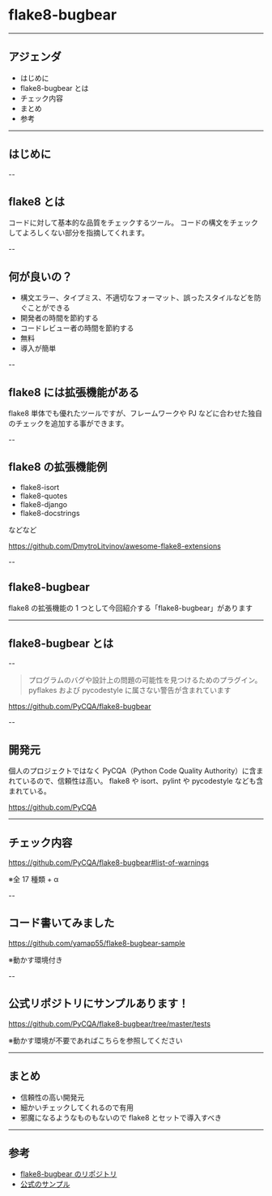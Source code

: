 <style type="text/css">
  .reveal h1,
  .reveal h2,
  .reveal h3,
  .reveal h4,
  .reveal h5,
  .reveal h6 {
    text-transform: none;
  }
</style>

# flake8-bugbear

---

## アジェンダ

- はじめに
- flake8-bugbear とは
- チェック内容
- まとめ
- 参考

---

## はじめに

--

## flake8 とは

コードに対して基本的な品質をチェックするツール。
コードの構文をチェックしてよろしくない部分を指摘してくれます。

--

## 何が良いの？

- 構文エラー、タイプミス、不適切なフォーマット、誤ったスタイルなどを防ぐことができる
- 開発者の時間を節約する
- コードレビュー者の時間を節約する
- 無料
- 導入が簡単

--

## flake8 には拡張機能がある

flake8 単体でも優れたツールですが、フレームワークや PJ などに合わせた独自のチェックを追加する事ができます。

--

## flake8 の拡張機能例

- flake8-isort
- flake8-quotes
- flake8-django
- flake8-docstrings

などなど

https://github.com/DmytroLitvinov/awesome-flake8-extensions

--

## flake8-bugbear

flake8 の拡張機能の 1 つとして今回紹介する「flake8-bugbear」があります

---

## flake8-bugbear とは

--

> プログラムのバグや設計上の問題の可能性を見つけるためのプラグイン。pyflakes および pycodestyle に属さない警告が含まれています

https://github.com/PyCQA/flake8-bugbear

--

## 開発元

個人のプロジェクトではなく PyCQA（Python Code Quality Authority）に含まれているので、信頼性は高い。
flake8 や isort、pylint や pycodestyle なども含まれている。

https://github.com/PyCQA

---

## チェック内容

https://github.com/PyCQA/flake8-bugbear#list-of-warnings

※全 17 種類 + α

--

## コード書いてみました

https://github.com/yamap55/flake8-bugbear-sample

※動かす環境付き

--

## 公式リポジトリにサンプルあります！

https://github.com/PyCQA/flake8-bugbear/tree/master/tests

※動かす環境が不要であればこちらを参照してください

---

## まとめ

- 信頼性の高い開発元
- 細かいチェックしてくれるので有用
- 邪魔になるようなものもないので flake8 とセットで導入すべき

---

## 参考

- [flake8-bugbear のリポジトリ](https://github.com/PyCQA/flake8-bugbear)
- [公式のサンプル](https://github.com/PyCQA/flake8-bugbear/tree/master/tests)

